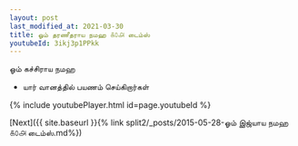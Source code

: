 ```yaml
---
layout: post
last_modified_at: 2021-03-30
title: ஓம் தரணீதராய நமஹ ௧௦௮ டைம்ஸ்
youtubeId: 3ikj3p1PPkk
---
```

 
 
 ஓம் கச்சிராய நமஹ  
 
 -  யார் வானத்தில் பயணம் செய்கிறார்கள் 
 
  
 
  
 
 
 
 
 
 


{% include youtubePlayer.html id=page.youtubeId %}
 
[Next]({{ site.baseurl }}{% link  split2/_posts/2015-05-28-ஓம் இஜ்யாய நமஹ ௧௦௮ டைம்ஸ்.md%})
 
